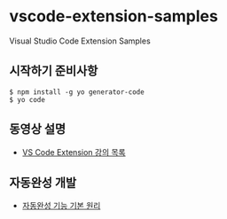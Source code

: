 # vscode-extension-samples

Visual Studio Code Extension Samples


## 시작하기 준비사항

```
$ npm install -g yo generator-code
$ yo code
```


## 동영상 설명

* [VS Code Extension 강의 목록](https://www.youtube.com/watch?v=R671qx3m7vo&list=PL_K0yFEgjop8_1p0vRkgBPpepg6O8s4PS)


## 자동완성 개발

* [자동완성 기능 기본 원리](./docs/completions/001.md)